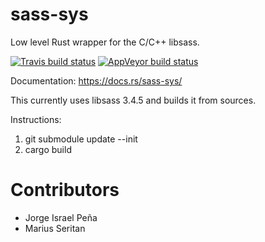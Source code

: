 sass-sys
===========
Low level Rust wrapper for the C/C++ libsass.

[![Travis build status](https://travis-ci.org/compass-rs/sass-sys.svg?branch=master)](https://travis-ci.org/compass-rs/sass-sys)
[![AppVeyor build status](https://ci.appveyor.com/api/projects/status/mup239rroe6wsndt?svg=true)](https://ci.appveyor.com/project/winding-lines/sass-sys)

Documentation: https://docs.rs/sass-sys/

This currently uses libsass 3.4.5 and builds it from sources.

Instructions:

1. git submodule update --init
2. cargo build


Contributors
===========

- Jorge Israel Peña
- Marius Seritan
